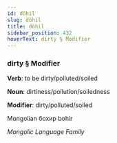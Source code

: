 ```yaml
---
id: döhil
slug: döhil
title: döhil
sidebar_position: 432
hoverText: dirty § Modifier
---
```


### dirty § Modifier

**Verb**: to be dirty/polluted/soiled

**Noun**: dirtiness/pollution/soiledness

**Modifier**: dirty/polluted/soiled

Mongolian бохир bohir 

*Mongolic Language Family*